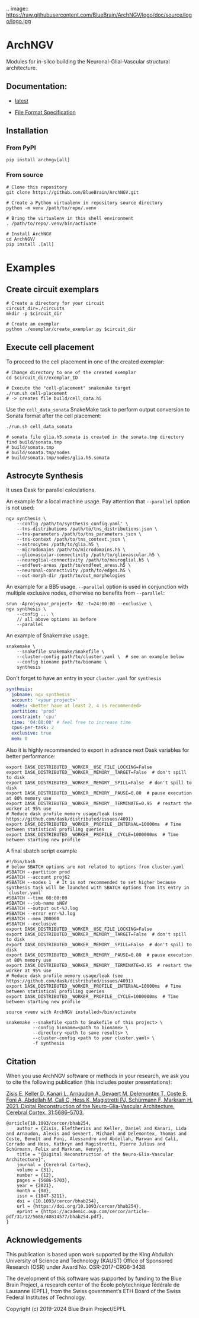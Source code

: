 
.. image:: https://raw.githubusercontent.com/BlueBrain/ArchNGV/logo/doc/source/logo/logo.jpg

# ArchNGV
Modules for in-silco building the Neuronal-Glial-Vascular structural architecture.

## Documentation:

* [latest](https://archngv.readthedocs.io/en/latest)

* [File Format Specification](https://sonata-extension.readthedocs.io/en/latest/index.html)

## Installation

### From PyPI

```shell
pip install archngv[all]
```

### From source
```shell
# Clone this repository
git clone https://github.com/BlueBrain/ArchNGV.git

# Create a Python virtualenv in repository source directory
python -m venv /path/to/repo/.venv

# Bring the virtualenv in this shell environment
. /path/to/repo/.venv/bin/activate

# Install ArchNGV
cd ArchNGV/
pip install .[all]
```
# Examples
## Create circuit exemplars

```shell
# Create a directory for your circuit
circuit_dir=./circuits
mkdir -p $circuit_dir

# Create an exemplar
python ./exemplar/create_exemplar.py $circuit_dir
```

## Execute cell placement

To proceed to the cell placement in one of the created exemplar:

```
# Change directory to one of the created exemplar
cd $circuit_dir/exemplar_ID

# Execute the "cell-placement" snakemake target
./run.sh cell-placement
# -> creates file build/cell_data.h5
```

Use the `cell_data_sonata` SnakeMake task to perform output conversion to Sonata format
after the cell placement:

```shell
./run.sh cell_data_sonata

# sonata file glia.h5.somata is created in the sonata.tmp directory
find build/sonata.tmp
# build/sonata.tmp
# build/sonata.tmp/nodes
# build/sonata.tmp/nodes/glia.h5.somata
```

## Astrocyte Synthesis

It uses Dask for parallel calculations.

An example for a local machine usage. Pay attention that `--parallel` option is not used:
```shell
ngv synthesis \
    --config /path/to/synthesis_config.yaml' \
    --tns-distributions /path/to/tns_distributions.json \
    --tns-parameters /path/to/tns_parameters.json \
    --tns-context /path/to/tns_context.json \
    --astrocytes /path/to/glia.h5 \
    --microdomains /path/to/microdomains.h5 \
    --gliovascular-connectivity /path/to/gliovascular.h5 \
    --neuroglial-connectivity /path/to/neuroglial.h5 \
    --endfeet-areas /path/to/endfeet_areas.h5 \
    --neuronal-connectivity /path/to/edges.h5 \
    --out-morph-dir /path/to/out_morphologies
```
An example for a BB5 usage. `--parallel` option is used in conjunction with multiple exclusive
nodes, otherwise no benefits from `--parallel`:
```shell
srun -Aproj<your_project> -N2 -t=24:00:00 --exclusive \
ngv synthesis \
    --config ... \
    // all above options as before
    --parallel
```
An example of Snakemake usage. 
```shell
snakemake \
    --snakefile snakemake/Snakefile \
    --cluster-config path/to/cluster.yaml \  # see an example below
    --config bioname path/to/bioname \
    synthesis
```

Don't forget to have an entry in your `cluster.yaml` for `synthesis`
```yaml
synthesis:
  jobname: ngv_synthesis
  account: '<your project>'
  nodes: <better have at least 2, 4 is recommended>
  partition: 'prod'
  constraint: 'cpu'
  time: '04:00:00' # feel free to increase time 
  cpus-per-task: 2
  exclusive: true
  mem: 0
```

Also it is highly recommended to export in advance next Dask variables for better performance:
```shell
export DASK_DISTRIBUTED__WORKER__USE_FILE_LOCKING=False
export DASK_DISTRIBUTED__WORKER__MEMORY__TARGET=False  # don't spill to disk
export DASK_DISTRIBUTED__WORKER__MEMORY__SPILL=False  # don't spill to disk
export DASK_DISTRIBUTED__WORKER__MEMORY__PAUSE=0.80  # pause execution at 80% memory use
export DASK_DISTRIBUTED__WORKER__MEMORY__TERMINATE=0.95  # restart the worker at 95% use
# Reduce dask profile memory usage/leak (see https://github.com/dask/distributed/issues/4091)
export DASK_DISTRIBUTED__WORKER__PROFILE__INTERVAL=10000ms  # Time between statistical profiling queries
export DASK_DISTRIBUTED__WORKER__PROFILE__CYCLE=1000000ms  # Time between starting new profile
```

A final sbatch script example
```shell
#!/bin/bash
# below SBATCH options are not related to options from cluster.yaml 
#SBATCH --partition prod
#SBATCH --account proj62
#SBATCH --nodes 1  # It is not recommended to set higher because synthesis task will be launched with SBATCH options from its entry in `cluster.yaml`  
#SBATCH --time 08:00:00
#SBATCH --job-name sNGV
#SBATCH --output out-%J.log
#SBATCH --error err-%J.log
#SBATCH --mem 200000
#SBATCH --exclusive
export DASK_DISTRIBUTED__WORKER__USE_FILE_LOCKING=False
export DASK_DISTRIBUTED__WORKER__MEMORY__TARGET=False  # don't spill to disk
export DASK_DISTRIBUTED__WORKER__MEMORY__SPILL=False  # don't spill to disk
export DASK_DISTRIBUTED__WORKER__MEMORY__PAUSE=0.80  # pause execution at 80% memory use
export DASK_DISTRIBUTED__WORKER__MEMORY__TERMINATE=0.95  # restart the worker at 95% use
# Reduce dask profile memory usage/leak (see https://github.com/dask/distributed/issues/4091)
export DASK_DISTRIBUTED__WORKER__PROFILE__INTERVAL=10000ms  # Time between statistical profiling queries
export DASK_DISTRIBUTED__WORKER__PROFILE__CYCLE=1000000ms  # Time between starting new profile

source <venv with ArchNGV installed>/bin/activate

snakemake --snakefile <path to Snakefile of this project> \
          --config bioname=<path to bioname> \
          --directory <path to save results> \
          --cluster-config <path to your cluster.yaml> \
          -f synthesis
```
## Citation
When you use ArchNGV software or methods in your research, we ask you to cite the following publication (this includes poster presentations):

[Zisis E, Keller D, Kanari L, Arnaudon A, Gevaert M, Delemontex T, Coste B, Foni A, Abdellah M, Calì C, Hess K, Magistretti PJ, Schürmann F, Markram H. 2021. Digital Reconstruction of the Neuro-Glia-Vascular Architecture. Cerebral Cortex. 31:5686–5703.
](https://doi.org/10.1093/cercor/bhab254)

```
@article{10.1093/cercor/bhab254,
    author = {Zisis, Eleftherios and Keller, Daniel and Kanari, Lida and Arnaudon, Alexis and Gevaert, Michael and Delemontex, Thomas and Coste, Benoît and Foni, Alessandro and Abdellah, Marwan and Calì, Corrado and Hess, Kathryn and Magistretti, Pierre Julius and Schürmann, Felix and Markram, Henry},
    title = "{Digital Reconstruction of the Neuro-Glia-Vascular Architecture}",
    journal = {Cerebral Cortex},
    volume = {31},
    number = {12},
    pages = {5686-5703},
    year = {2021},
    month = {08},
    issn = {1047-3211},
    doi = {10.1093/cercor/bhab254},
    url = {https://doi.org/10.1093/cercor/bhab254},
    eprint = {https://academic.oup.com/cercor/article-pdf/31/12/5686/40814577/bhab254.pdf},
}
```

## Acknowledgements

This publication is based upon work supported by the King Abdullah University of Science and Technology (KAUST) Office of Sponsored Research (OSR) under Award No. OSR-2017-CRG6-3438

The development of this software was supported by funding to the Blue Brain Project, a research center of the École polytechnique fédérale de Lausanne (EPFL), from the Swiss government’s ETH Board of the Swiss Federal Institutes of Technology.

Copyright (c) 2019-2024 Blue Brain Project/EPFL
